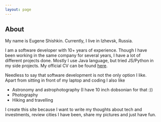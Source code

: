 ```yaml
---
layout: page
---
```


## About

My name is Eugene Shishkin. Currently, I live in Izhevsk, Russia.

I am a software developer with 10+ years of experience. Though I have been working in the same company for several years, 
I have a lot of different projects done. Mostly I use Java language, but tried JS/Python in my side projects. 
My official CV can be found [here](https://eshishkin.github.io/cv/).

Needless to say that software development is not the only option I like. 
Apart from sitting in front of my laptop and coding I also like

- Astronomy and astrophotography (I have 10 inch dobsonian for that :))
- Photography
- Hiking and travelling

I create this site because I want to write my thoughts about tech and investments, 
review cities I have been, share my pictures and just have fun.  
